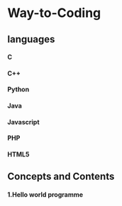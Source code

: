 # Way-to-Coding

## languages

#### C
#### C++
#### Python
#### Java
#### Javascript
#### PHP
#### HTML5

## Concepts and Contents



#### 1.Hello world programme
